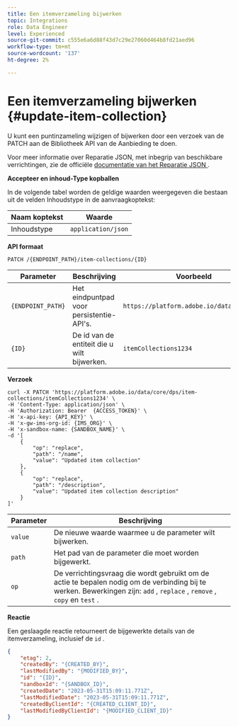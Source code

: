 ```yaml
---
title: Een itemverzameling bijwerken
topic: Integrations
role: Data Engineer
level: Experienced
source-git-commit: c555e6a6d88f43d7c29e27060d464b8fd21aed96
workflow-type: tm+mt
source-wordcount: '137'
ht-degree: 2%

---
```



# Een itemverzameling bijwerken {#update-item-collection}

U kunt een puntinzameling wijzigen of bijwerken door een verzoek van de PATCH aan de Bibliotheek API van de Aanbieding te doen.

Voor meer informatie over Reparatie JSON, met inbegrip van beschikbare verrichtingen, zie de officiële [ documentatie van het Reparatie JSON ](http://jsonpatch.com/).

**Accepteer en inhoud-Type kopballen**

In de volgende tabel worden de geldige waarden weergegeven die bestaan uit de velden Inhoudstype in de aanvraagkoptekst:

| Naam koptekst | Waarde |
| ----------- | ----- |
| Inhoudstype | `application/json` |

**API formaat**

```http
PATCH /{ENDPOINT_PATH}/item-collections/{ID}
```

| Parameter | Beschrijving | Voorbeeld |
| --------- | ----------- | ------- |
| `{ENDPOINT_PATH}` | Het eindpuntpad voor persistentie-API&#39;s. | `https://platform.adobe.io/data/core/dps` |
| `{ID}` | De id van de entiteit die u wilt bijwerken. | `itemCollections1234` |

**Verzoek**

```shell
curl -X PATCH 'https://platform.adobe.io/data/core/dps/item-collections/itemCollections1234' \
-H 'Content-Type: application/json' \
-H 'Authorization: Bearer  {ACCESS_TOKEN}' \
-H 'x-api-key: {API_KEY}' \
-H 'x-gw-ims-org-id: {IMS_ORG}' \
-H 'x-sandbox-name: {SANDBOX_NAME}' \
-d '[
    {
        "op": "replace",
        "path": "/name",
        "value": "Updated item collection"
    },
    {
        "op": "replace",
        "path": "/description",
        "value": "Updated item collection description"
    }
]'
```

| Parameter | Beschrijving |
| --------- | ----------- |
| `value` | De nieuwe waarde waarmee u de parameter wilt bijwerken. |
| `path` | Het pad van de parameter die moet worden bijgewerkt. |
| `op` | De verrichtingsvraag die wordt gebruikt om de actie te bepalen nodig om de verbinding bij te werken. Bewerkingen zijn: `add` , `replace` , `remove` , `copy` en `test` . |

**Reactie**

Een geslaagde reactie retourneert de bijgewerkte details van de itemverzameling, inclusief de `id` .

```json
{
    "etag": 2,
    "createdBy": "{CREATED_BY}",
    "lastModifiedBy": "{MODIFIED_BY}",
    "id": "{ID}",
    "sandboxId": "{SANDBOX_ID}",
    "createdDate": "2023-05-31T15:09:11.771Z",
    "lastModifiedDate": "2023-05-31T15:09:11.771Z",
    "createdByClientId": "{CREATED_CLIENT_ID}",
    "lastModifiedByClientId": "{MODIFIED_CLIENT_ID}"
}
```
